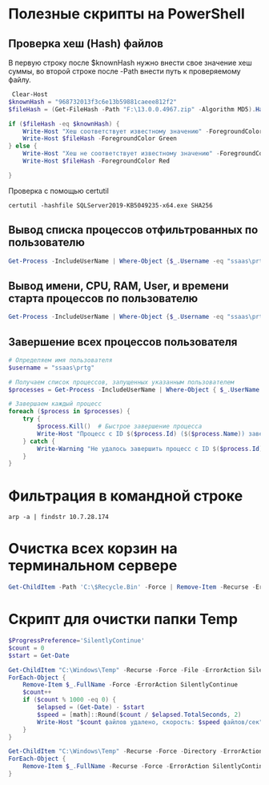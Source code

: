 # Полезные скрипты на PowerShell

## Проверка хеш (Hash) файлов
В первую строку после $knownHash нужно внести свое значение хеш суммы, во второй строке после -Path внести путь к проверяемому файлу. 
``` powershell linenums="1"
 Clear-Host
$knownHash = "968732013f3c6e13b59881caeee812f2"
$fileHash = (Get-FileHash -Path "F:\13.0.0.4967.zip" -Algorithm MD5).Hash

if ($fileHash -eq $knownHash) {
    Write-Host "Хеш соответствует известному значению" -ForegroundColor Green
    Write-Host $fileHash -ForegroundColor Green
} else {
    Write-Host "Хеш не соответствует известному значению" -ForegroundColor Red
    Write-Host $fileHash -ForegroundColor Red

} 

```
Проверка с помощью certutil
```
certutil -hashfile SQLServer2019-KB5049235-x64.exe SHA256
```
## Вывод списка процессов отфильтрованных по пользователю
``` powershell linenums="1"
Get-Process -IncludeUserName | Where-Object {$_.Username -eq "ssaas\prtg"}
```
## Вывод имени, CPU, RAM, User, и времени старта процессов по пользователю
``` powershell linenums="1"
Get-Process -IncludeUserName | Where-Object {$_.Username -eq "ssaas\prtg"} | Select-Object name, CPU, WS, Username, StartTime | ft -a
```
## Завершение всех процессов пользователя
``` powershell linenums="1"
# Определяем имя пользователя
$username = "ssaas\prtg"

# Получаем список процессов, запущенных указанным пользователем
$processes = Get-Process -IncludeUserName | Where-Object { $_.UserName -eq $username }

# Завершаем каждый процесс
foreach ($process in $processes) {
    try {
        $process.Kill()  # Быстрое завершение процесса
        Write-Host "Процесс с ID $($process.Id) ($($process.Name)) завершён."
    } catch {
        Write-Warning "Не удалось завершить процесс с ID $($process.Id) ($($process.Name)): $_"
    }
}
```
# Фильтрация в командной строке
```
arp -a | findstr 10.7.28.174
```

# Очистка всех корзин на  терминальном сервере
``` powershell linenums="1"
Get-ChildItem -Path 'C:\$Recycle.Bin' -Force | Remove-Item -Recurse -ErrorAction SilentlyContinue
```

# Скрипт для очистки папки Temp
``` powershell linenums="1"
$ProgressPreference='SilentlyContinue'
$count = 0
$start = Get-Date

Get-ChildItem "C:\Windows\Temp" -Recurse -Force -File -ErrorAction SilentlyContinue |
ForEach-Object {
    Remove-Item $_.FullName -Force -ErrorAction SilentlyContinue
    $count++
    if ($count % 1000 -eq 0) {
        $elapsed = (Get-Date) - $start
        $speed = [math]::Round($count / $elapsed.TotalSeconds, 2)
        Write-Host "$count файлов удалено, скорость: $speed файлов/сек"
    }
}

Get-ChildItem "C:\Windows\Temp" -Recurse -Force -Directory -ErrorAction SilentlyContinue |
ForEach-Object {
    Remove-Item $_.FullName -Recurse -Force -ErrorAction SilentlyContinue
}
```
